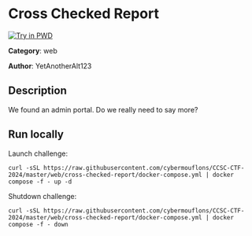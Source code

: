 # Cross Checked Report

[![Try in PWD](https://raw.githubusercontent.com/play-with-docker/stacks/master/assets/images/button.png)](https://labs.play-with-docker.com/?stack=https://raw.githubusercontent.com/cybermouflons/CCSC-CTF-2024/master/web/portal/docker-compose.yml)


**Category**: web

**Author**: YetAnotherAlt123

## Description

We found an admin portal. Do we really need to say more?



## Run locally

Launch challenge:
```
curl -sSL https://raw.githubusercontent.com/cybermouflons/CCSC-CTF-2024/master/web/cross-checked-report/docker-compose.yml | docker compose -f - up -d
```

Shutdown challenge:
```
curl -sSL https://raw.githubusercontent.com/cybermouflons/CCSC-CTF-2024/master/web/cross-checked-report/docker-compose.yml | docker compose -f - down
```
